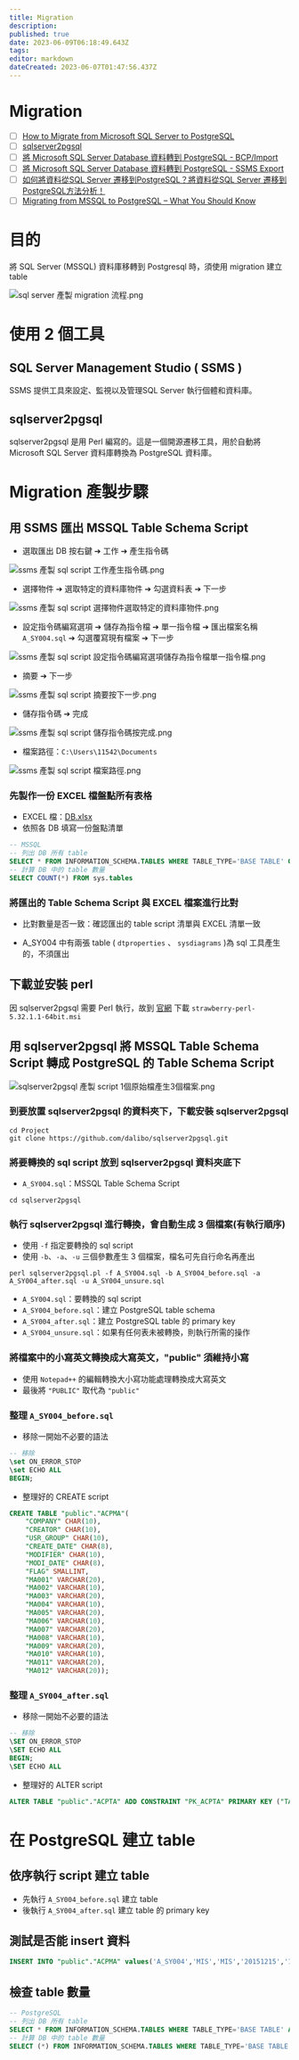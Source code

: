 ```yaml
---
title: Migration
description: 
published: true
date: 2023-06-09T06:18:49.643Z
tags: 
editor: markdown
dateCreated: 2023-06-07T01:47:56.437Z
---
```


# Migration
- [ ] [How to Migrate from Microsoft SQL Server to PostgreSQL](https://www.endpointdev.com/blog/2019/01/migrate-from-sql-server-to-postgresql/)
- [ ] [sqlserver2pgsql](https://github.com/dalibo/sqlserver2pgsql)
- [ ] [將 Microsoft SQL Server Database 資料轉到 PostgreSQL - BCP/Import](https://rainmakerho.github.io/2021/02/05/Migrate-MS-SQL-to-PostgreSQL-bcp/)
- [ ] [將 Microsoft SQL Server Database 資料轉到 PostgreSQL - SSMS Export](https://rainmakerho.github.io/2021/02/04/Migrate-MS-SQL-to-PostgreSQL-1/)
- [ ] [如何將資料從SQL Server 遷移到PostgreSQL？將資料從SQL Server 遷移到PostgreSQL方法分析！](https://www.w3cschool.cn/article/25696537.html)
- [ ] [Migrating from MSSQL to PostgreSQL – What You Should Know](https://severalnines.com/blog/migrating-mssql-postgresql-what-you-should-know)

# 目的
將 SQL Server (MSSQL) 資料庫移轉到 Postgresql 時，須使用 migration 建立 table

![sql server 產製 migration 流程.png](http://192.168.25.60:8000/files/file_storage/0fcbf75b.png)


# 使用 2 個工具
## SQL Server Management Studio ( SSMS )
SSMS 提供工具來設定、監視以及管理SQL Server 執行個體和資料庫。
## sqlserver2pgsql 
sqlserver2pgsql 是用 Perl 編寫的。這是一個開源遷移工具，用於自動將 Microsoft SQL Server 資料庫轉換為 PostgreSQL 資料庫。

# Migration 產製步驟

## 用 SSMS 匯出 MSSQL Table Schema Script
- 選取匯出 DB 按右鍵 ➔ 工作 ➔ 產生指令碼

![ssms 產製 sql script 工作產生指令碼.png](http://192.168.25.60:8000/files/file_storage/ca19e089.png)

- 選擇物件 ➔ 選取特定的資料庫物件 ➔ 勾選資料表 ➔ 下一步

![ssms 產製 sql script 選擇物件選取特定的資料庫物件.png](http://192.168.25.60:8000/files/file_storage/a5cd71fc.png)

- 設定指令碼編寫選項 ➔ 儲存為指令檔 ➔ 單一指令檔 ➔ 匯出檔案名稱 `A_SY004.sql` ➔ 勾選覆寫現有檔案 ➔ 下一步

![ssms 產製 sql script 設定指令碼編寫選項儲存為指令檔單一指令檔.png](http://192.168.25.60:8000/files/file_storage/1068e509.png)

- 摘要 ➔ 下一步

![ssms 產製 sql script 摘要按下一步.png](http://192.168.25.60:8000/files/file_storage/b200e5f7.png)

- 儲存指令碼 ➔ 完成

![ssms 產製 sql script 儲存指令碼按完成.png](http://192.168.25.60:8000/files/file_storage/3cbb60d7.png)

- 檔案路徑：`C:\Users\11542\Documents`

![ssms 產製 sql script 檔案路徑.png](http://192.168.25.60:8000/files/file_storage/3d5f6851.png)


### 先製作一份 EXCEL 檔盤點所有表格
- EXCEL 檔：[DB.xlsx](http://192.168.25.58/Products/Files/DocEditor.aspx?fileid=112)
- 依照各 DB 填寫一份盤點清單
```sql
-- MSSQL
-- 列出 DB 所有 table
SELECT * FROM INFORMATION_SCHEMA.TABLES WHERE TABLE_TYPE='BASE TABLE' ORDER BY TABLE_NAME;
-- 計算 DB 中的 table 數量
SELECT COUNT(*) FROM sys.tables
```

### 將匯出的 Table Schema Script 與 EXCEL 檔案進行比對
- 比對數量是否一致：確認匯出的 table script 清單與 EXCEL 清單一致

- A_SY004 中有兩張 table ( `dtproperties` 、 `sysdiagrams` )為 sql 工具產生的，不須匯出

## 下載並安裝 perl
因 sqlserver2pgsql 需要 Perl 執行，故到 [官網](https://strawberryperl.com/) 下載 `strawberry-perl-5.32.1.1-64bit.msi`

## 用 sqlserver2pgsql 將 MSSQL Table Schema Script 轉成 PostgreSQL 的 Table Schema Script

![sqlserver2pgsql 產製 script 1個原始檔產生3個檔案.png](http://192.168.25.60:8000/files/file_storage/c5ae64ad.png)

### 到要放置 sqlserver2pgsql 的資料夾下，下載安裝 sqlserver2pgsql

```shell
cd Project
git clone https://github.com/dalibo/sqlserver2pgsql.git
```

### 將要轉換的 sql script 放到 sqlserver2pgsql 資料夾底下
- `A_SY004.sql`：MSSQL Table Schema Script

```shell
cd sqlserver2pgsql
```

### 執行 sqlserver2pgsql 進行轉換，會自動生成 3 個檔案(有執行順序)
- 使用 `-f` 指定要轉換的 sql script
- 使用 `-b`、`-a`、`-u` 三個參數產生 3 個檔案，檔名可先自行命名再產出

```shell
perl sqlserver2pgsql.pl -f A_SY004.sql -b A_SY004_before.sql -a A_SY004_after.sql -u A_SY004_unsure.sql
```

- `A_SY004.sql`：要轉換的 sql script
- `A_SY004_before.sql`：建立 PostgreSQL table schema
- `A_SY004_after.sql`：建立 PostgreSQL table 的 primary key
- `A_SY004_unsure.sql`：如果有任何表未被轉換，則執行所需的操作

### 將檔案中的小寫英文轉換成大寫英文，"public" 須維持小寫
- 使用 `Notepad++` 的編輯轉換大小寫功能處理轉換成大寫英文
- 最後將 `"PUBLIC"` 取代為 `"public"`

### 整理 `A_SY004_before.sql`
- 移除一開始不必要的語法

```sql
-- 移除
\set ON_ERROR_STOP
\set ECHO ALL
BEGIN;
```
- 整理好的 CREATE script
```sql
CREATE TABLE "public"."ACPMA"( 
    "COMPANY" CHAR(10),
    "CREATOR" CHAR(10),
    "USR_GROUP" CHAR(10),
    "CREATE_DATE" CHAR(8),
    "MODIFIER" CHAR(10),
    "MODI_DATE" CHAR(8),
    "FLAG" SMALLINT,
    "MA001" VARCHAR(20),
    "MA002" VARCHAR(10),
    "MA003" VARCHAR(20),
    "MA004" VARCHAR(10),
    "MA005" VARCHAR(20),
    "MA006" VARCHAR(10),
    "MA007" VARCHAR(20),
    "MA008" VARCHAR(10),
    "MA009" VARCHAR(20),
    "MA010" VARCHAR(10),
    "MA011" VARCHAR(20),
    "MA012" VARCHAR(20));
```

###  整理 `A_SY004_after.sql`
- 移除一開始不必要的語法

```sql
-- 移除
\SET ON_ERROR_STOP
\SET ECHO ALL
BEGIN;
\SET ECHO ALL
```

- 整理好的 ALTER script

```sql
ALTER TABLE "public"."ACPTA" ADD CONSTRAINT "PK_ACPTA" PRIMARY KEY ("TA001","TA002");
```

# 在 PostgreSQL 建立 table
## 依序執行 script 建立 table
- 先執行 `A_SY004_before.sql` 建立 table
- 後執行 `A_SY004_after.sql` 建立 table 的 primary key

## 測試是否能 insert 資料

```sql
INSERT INTO "public"."ACPMA" values('A_SY004','MIS','MIS','20151215','11359','20160510','1','1102001','','2141','','7349','','7149','','5204','','1256','1268');
```

## 檢查 table 數量

```sql
-- PostgreSQL
-- 列出 DB 所有 table
SELECT * FROM INFORMATION_SCHEMA.TABLES WHERE TABLE_TYPE='BASE TABLE' AND TABLE_SCHEMA='public' ORDER BY TABLE_NAME;
-- 計算 DB 中的 table 數量
SELECT (*) FROM INFORMATION_SCHEMA.TABLES WHERE TABLE_TYPE='BASE TABLE' AND TABLE_SCHEMA='public' ORDER BY TABLE_NAME;
```

